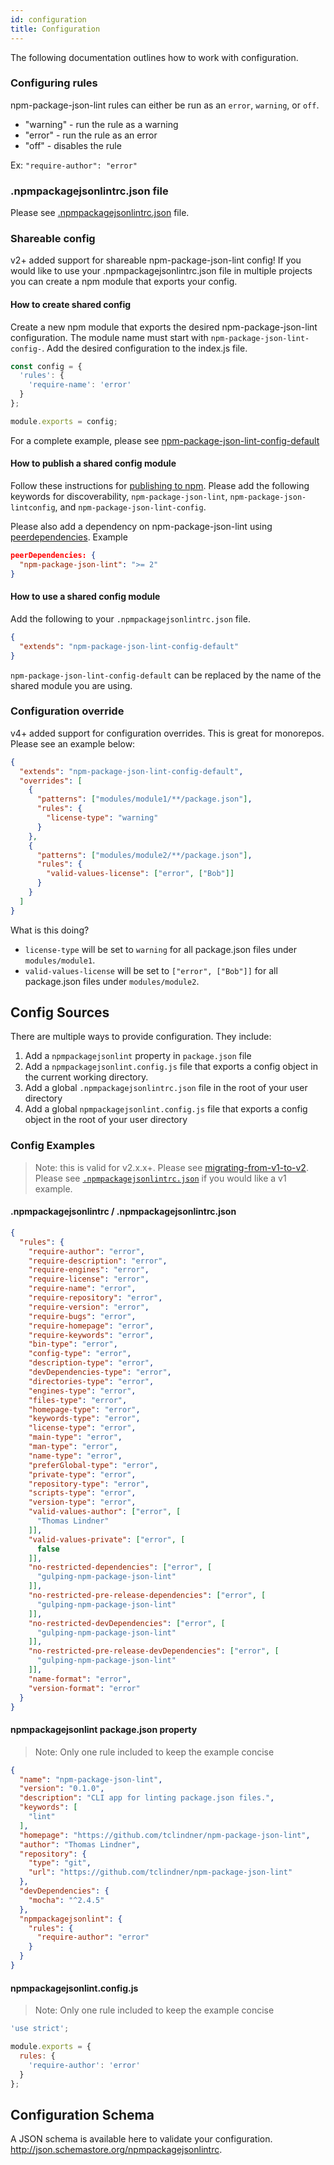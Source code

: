 ```yaml
---
id: configuration
title: Configuration
---
```


The following documentation outlines how to work with configuration.

### Configuring rules

npm-package-json-lint rules can either be run as an `error`, `warning`, or `off`.

* "warning" - run the rule as a warning
* "error" - run the rule as an error
* "off" - disables the rule

Ex: `"require-author": "error"`

### .npmpackagejsonlintrc.json file

Please see [.npmpackagejsonlintrc.json](rcfile-example.md) file.

### Shareable config

v2+ added support for shareable npm-package-json-lint config! If you would like to use your .npmpackagejsonlintrc.json file in multiple projects you can create a npm module that exports your config.

#### How to create shared config

Create a new npm module that exports the desired npm-package-json-lint configuration. The module name must start with `npm-package-json-lint-config-`. Add the desired configuration to the index.js file.

```js
const config = {
  'rules': {
    'require-name': 'error'
  }
};

module.exports = config;
```

For a complete example, please see [npm-package-json-lint-config-default](https://github.com/tclindner/npm-package-json-lint-config-default)

#### How to publish a shared config module

Follow these instructions for [publishing to npm](https://docs.npmjs.com/getting-started/publishing-npm-packages).  Please add the following keywords for discoverability, `npm-package-json-lint`, `npm-package-json-lintconfig`, and `npm-package-json-lint-config`.

Please also add a dependency on npm-package-json-lint using [peerdependencies](https://docs.npmjs.com/files/package.json#peerdependencies). Example

```json
peerDependencies: {
  "npm-package-json-lint": ">= 2"
}
```

#### How to use a shared config module

Add the following to your `.npmpackagejsonlintrc.json` file.

```json
{
  "extends": "npm-package-json-lint-config-default"
}
```

`npm-package-json-lint-config-default` can be replaced by the name of the shared module you are using.

### Configuration override

v4+ added support for configuration overrides. This is great for monorepos. Please see an example below:

```json
{
  "extends": "npm-package-json-lint-config-default",
  "overrides": [
    {
      "patterns": ["modules/module1/**/package.json"],
      "rules": {
        "license-type": "warning"
      }
    },
    {
      "patterns": ["modules/module2/**/package.json"],
      "rules": {
        "valid-values-license": ["error", ["Bob"]]
      }
    }
  ]
}
```

What is this doing?

* `license-type` will be set to `warning` for all package.json files under `modules/module1`.
* `valid-values-license` will be set to `["error", ["Bob"]]` for all package.json files under `modules/module2`.

## Config Sources

There are multiple ways to provide configuration. They include:

  1. Add a `npmpackagejsonlint` property in `package.json` file
  2. Add a `npmpackagejsonlint.config.js` file that exports a config object in the current working directory.
  3. Add a global `.npmpackagejsonlintrc.json` file in the root of your user directory
  4. Add a global `npmpackagejsonlint.config.js` file that exports a config object in the root of your user directory

### Config Examples

> Note: this is valid for v2.x.x+. Please see [migrating-from-v1-to-v2](v1-to-v2.md). Please see [`.npmpackagejsonlintrc.json`](rcfile-example.md) if you would like a v1 example.

#### .npmpackagejsonlintrc / .npmpackagejsonlintrc.json

```json
{
  "rules": {
    "require-author": "error",
    "require-description": "error",
    "require-engines": "error",
    "require-license": "error",
    "require-name": "error",
    "require-repository": "error",
    "require-version": "error",
    "require-bugs": "error",
    "require-homepage": "error",
    "require-keywords": "error",
    "bin-type": "error",
    "config-type": "error",
    "description-type": "error",
    "devDependencies-type": "error",
    "directories-type": "error",
    "engines-type": "error",
    "files-type": "error",
    "homepage-type": "error",
    "keywords-type": "error",
    "license-type": "error",
    "main-type": "error",
    "man-type": "error",
    "name-type": "error",
    "preferGlobal-type": "error",
    "private-type": "error",
    "repository-type": "error",
    "scripts-type": "error",
    "version-type": "error",
    "valid-values-author": ["error", [
      "Thomas Lindner"
    ]],
    "valid-values-private": ["error", [
      false
    ]],
    "no-restricted-dependencies": ["error", [
      "gulping-npm-package-json-lint"
    ]],
    "no-restricted-pre-release-dependencies": ["error", [
      "gulping-npm-package-json-lint"
    ]],
    "no-restricted-devDependencies": ["error", [
      "gulping-npm-package-json-lint"
    ]],
    "no-restricted-pre-release-devDependencies": ["error", [
      "gulping-npm-package-json-lint"
    ]],
    "name-format": "error",
    "version-format": "error"
  }
}
```

#### npmpackagejsonlint package.json property

> Note: Only one rule included to keep the example concise

```json
{
  "name": "npm-package-json-lint",
  "version": "0.1.0",
  "description": "CLI app for linting package.json files.",
  "keywords": [
    "lint"
  ],
  "homepage": "https://github.com/tclindner/npm-package-json-lint",
  "author": "Thomas Lindner",
  "repository": {
    "type": "git",
    "url": "https://github.com/tclindner/npm-package-json-lint"
  },
  "devDependencies": {
    "mocha": "^2.4.5"
  },
  "npmpackagejsonlint": {
    "rules": {
      "require-author": "error"
    }
  }
}

```

#### npmpackagejsonlint.config.js

> Note: Only one rule included to keep the example concise

```js
'use strict';

module.exports = {
  rules: {
    'require-author': 'error'
  }
};
```

## Configuration Schema

A JSON schema is available here to validate your configuration. <http://json.schemastore.org/npmpackagejsonlintrc>.
